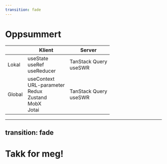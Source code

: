 ```yaml
---
transition: fade
---
```


# Oppsummert

|     | Klient          | Server            |
| --- | --------------- | ----------------- |
| Lokal | useState<br/>useRef<br/>useReducer | TanStack Query<br/>useSWR |
| Global | useContext<br/>URL-parameter<br/>Redux<br/>Zustand<br/>MobX<br/>Jotai | TanStack Query<br/>useSWR |

<!--

Så oppsummert, når dere nå kommer tilbake til deres kode, hvordan velger dere blant disse verktøyene? 

Valget avhenger av typen tilstand du har med å gjøre. Start enkelt og velg riktig gruppe av verktøy.

-->

---
transition: fade
---

# Takk for meg!


<!-- 

Det var alt dere trengte å vite om server- og klient-tilstand. Tusen takk for meg!

-->